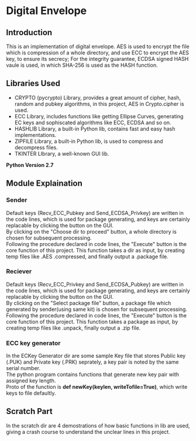 # Digital Envelope
## Introduction
This is an implementation of digital envelope. AES is used to encrypt the file which is compression of a whole directory,
and use ECC to encrypt the AES key, to ensure its secrecy; For the integrity guarantee, ECDSA signed HASH vaule is used, 
in which SHA-256 is used as the HASH function.

## Libraries Used
- CRYPTO (pycrypto) Library, provides a great amount of cipher, hash, random and pubkey algorithms, in this project, AES in Crypto.cipher is used.
- ECC Library, includes functions like getting Ellipse Curves, generating EC keys and sophiscated algorithms like ECC, ECDSA and so on.
- HASHLIB Library, a built-in Python lib, contains fast and easy hash implementations.
- ZIPFILE Library, a built-in Python lib, is used to compress and decompress files.
- TKINTER LIbrary, a well-known GUI lib.

**Python Version 2.7**



## Module Explaination

### Sender
Default keys (Recv_ECC_Pubkey and Send_ECDSA_Privkey) are written in the code lines, which is used for package generating, and keys are certainly replacable by clicking the button on the GUI.<br>
By clicking on the "Choose dir to proceed" button, a whole directory is chosen for subsequent processing.<br>
Following the procedure declared in code lines, the "Execute" button is the core function of this project. This function takes a dir as input, 
by creating temp files like .AES .compressed, and finally output a .package file.<br>
### Reciever
Default keys (Recv_ECC_Privkey and Send_ECDSA_Pubkey) are written in the code lines, which is used for package generating, and keys are certainly replacable by clicking the button on the GUI.<br>
By clicking on the "Select package file" button, a package file which generated by sender(using same kit) is chosen for subsequent processing.<br>
Following the procedure declared in code lines, the "Execute" button is the core function of this project. This function takes a package as input, 
by creating temp files like .unpack, finally output a .zip file.<br>
### ECC key generator
In the ECKey Generator dir are some sample Key file that stores Public key (.PUK) and Private key (.PRK) seprately, a key pair is noted by the same serial number.<br>
The python program contains functions that generate new key pair with assigned key length.<br>
Proto of the function is **def newKey(keylen, writeTofile=True)**, which write keys to file defaultly.
## Scratch Part
In the scratch dir are 4 demostrations of how basic functions in lib are used, giving a crash course to understand the unclear lines in this project.